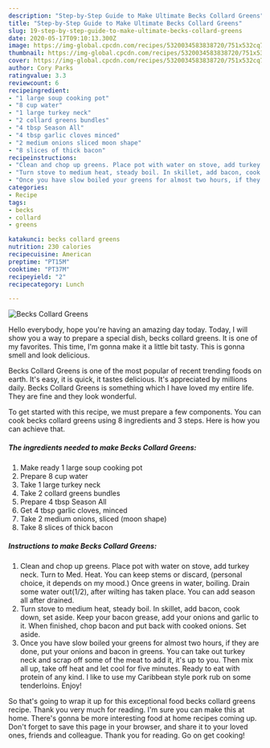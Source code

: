 ```yaml
---
description: "Step-by-Step Guide to Make Ultimate Becks Collard Greens"
title: "Step-by-Step Guide to Make Ultimate Becks Collard Greens"
slug: 19-step-by-step-guide-to-make-ultimate-becks-collard-greens
date: 2020-05-17T09:10:13.300Z
image: https://img-global.cpcdn.com/recipes/5320034583838720/751x532cq70/becks-collard-greens-recipe-main-photo.jpg
thumbnail: https://img-global.cpcdn.com/recipes/5320034583838720/751x532cq70/becks-collard-greens-recipe-main-photo.jpg
cover: https://img-global.cpcdn.com/recipes/5320034583838720/751x532cq70/becks-collard-greens-recipe-main-photo.jpg
author: Cory Parks
ratingvalue: 3.3
reviewcount: 6
recipeingredient:
- "1 large soup cooking pot"
- "8 cup water"
- "1 large turkey neck"
- "2 collard greens bundles"
- "4 tbsp Season All"
- "4 tbsp garlic cloves minced"
- "2 medium onions sliced moon shape"
- "8 slices of thick bacon"
recipeinstructions:
- "Clean and chop up greens. Place pot with water on stove, add turkey neck. Turn to Med. Heat. You can keep stems or discard, (personal choice, it depends on my mood.) Once greens in water, boiling. Drain some water out(1/2), after wilting has taken place. You can add season all after drained."
- "Turn stove to medium heat, steady boil. In skillet, add bacon, cook down, set aside. Keep your bacon grease, add your onions and garlic to it. When finished, chop bacon and put back with cooked onions. Set aside."
- "Once you have slow boiled your greens for almost two hours, if they are done, put your onions and bacon in greens. You can take out turkey neck and scrap off some of the meat to add it, it&#39;s up to you. Then mix all up, take off heat and let cool for five minutes. Ready to eat with protein of any kind. I like to use my Caribbean style pork rub on some tenderloins. Enjoy!"
categories:
- Recipe
tags:
- becks
- collard
- greens

katakunci: becks collard greens 
nutrition: 230 calories
recipecuisine: American
preptime: "PT15M"
cooktime: "PT37M"
recipeyield: "2"
recipecategory: Lunch

---
```



![Becks Collard Greens](https://img-global.cpcdn.com/recipes/5320034583838720/751x532cq70/becks-collard-greens-recipe-main-photo.jpg)

Hello everybody, hope you're having an amazing day today. Today, I will show you a way to prepare a special dish, becks collard greens. It is one of my favorites. This time, I'm gonna make it a little bit tasty. This is gonna smell and look delicious.

Becks Collard Greens is one of the most popular of recent trending foods on earth. It's easy, it is quick, it tastes delicious. It's appreciated by millions daily. Becks Collard Greens is something which I have loved my entire life. They are fine and they look wonderful.




To get started with this recipe, we must prepare a few components. You can cook becks collard greens using 8 ingredients and 3 steps. Here is how you can achieve that.

<!--inarticleads1-->

##### The ingredients needed to make Becks Collard Greens:

1. Make ready 1 large soup cooking pot
1. Prepare 8 cup water
1. Take 1 large turkey neck
1. Take 2 collard greens bundles
1. Prepare 4 tbsp Season All
1. Get 4 tbsp garlic cloves, minced
1. Take 2 medium onions, sliced (moon shape)
1. Take 8 slices of thick bacon




<!--inarticleads2-->

##### Instructions to make Becks Collard Greens:

1. Clean and chop up greens. Place pot with water on stove, add turkey neck. Turn to Med. Heat. You can keep stems or discard, (personal choice, it depends on my mood.) Once greens in water, boiling. Drain some water out(1/2), after wilting has taken place. You can add season all after drained.
1. Turn stove to medium heat, steady boil. In skillet, add bacon, cook down, set aside. Keep your bacon grease, add your onions and garlic to it. When finished, chop bacon and put back with cooked onions. Set aside.
1. Once you have slow boiled your greens for almost two hours, if they are done, put your onions and bacon in greens. You can take out turkey neck and scrap off some of the meat to add it, it&#39;s up to you. Then mix all up, take off heat and let cool for five minutes. Ready to eat with protein of any kind. I like to use my Caribbean style pork rub on some tenderloins. Enjoy!




So that's going to wrap it up for this exceptional food becks collard greens recipe. Thank you very much for reading. I'm sure you can make this at home. There's gonna be more interesting food at home recipes coming up. Don't forget to save this page in your browser, and share it to your loved ones, friends and colleague. Thank you for reading. Go on get cooking!
